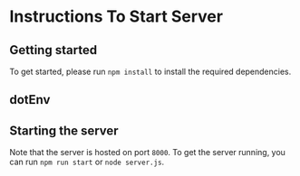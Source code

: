 # Instructions To Start Server

## Getting started
To get started, please run ``npm install`` to install the required dependencies.

## dotEnv

## Starting the server
Note that the server is hosted on port ``8000``. To get the server running, you can run ``npm run start`` or ``node server.js``.


